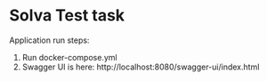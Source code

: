 # Solva Test task

Application run steps:
1. Run docker-compose.yml
2. Swagger UI is here: http://localhost:8080/swagger-ui/index.html 
